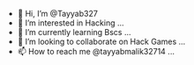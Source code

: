 - 👋 Hi, I’m @Tayyab327
- 👀 I’m interested in Hacking ...
- 🌱 I’m currently learning Bscs ...
- 💞️ I’m looking to collaborate on Hack Games ...
- 📫 How to reach me @tayyabmalik32714 ...

<!---
Tayyab327/Tayyab327 is a ✨ special ✨ repository because its `README.md` (this file) appears on your GitHub profile.
You can click the Preview link to take a look at your changes.
--->
